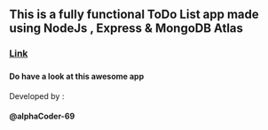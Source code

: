 <h2>This is a fully functional ToDo List app made using NodeJs , Express & MongoDB Atlas</h2>

<h3><a href="https://protected-beach-83429.herokuapp.com/">Link</a><h3>

<h4>Do have a look at this awesome app</h4>

Developed by :<h4>@alphaCoder-69</h4>
